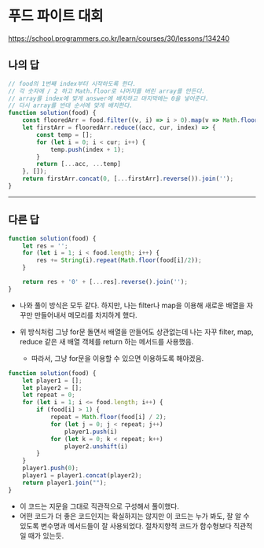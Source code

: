# 푸드 파이트 대회

https://school.programmers.co.kr/learn/courses/30/lessons/134240

## 나의 답

```js
// food의 1번째 index부터 시작하도록 한다. 
// 각 숫자에 / 2 하고 Math.floor로 나머지를 버린 array를 만든다.
// array를 index에 맞게 answer에 배치하고 마지막에는 0을 넣어준다.
// 다시 array를 반대 순서에 맞게 배치한다.
function solution(food) {
    const flooredArr = food.filter((v, i) => i > 0).map(v => Math.floor(v / 2));
    let firstArr = flooredArr.reduce((acc, cur, index) => {
        const temp = [];
        for (let i = 0; i < cur; i++) {
            temp.push(index + 1);
        }
        return [...acc, ...temp]
    }, []);
    return firstArr.concat(0, [...firstArr].reverse()).join('');
}
```

---

## 다른 답

```js
function solution(food) {
    let res = '';
    for (let i = 1; i < food.length; i++) {
        res += String(i).repeat(Math.floor(food[i]/2));
    }

    return res + '0' + [...res].reverse().join('');
}
```

- 나와 풀이 방식은 모두 같다. 하지만, 나는 filter나 map을 이용해 새로운 배열을 자꾸만 만들어내서 메모리를 차지하게 했다.
  
- 위 방식처럼 그냥 for문 돌면서 배열을 만들어도 상관없는데 나는 자꾸 filter, map, reduce 같은 새 배열 객체를 return 하는 메서드를 사용했음.
  - 따라서, 그냥 for문을 이용할 수 있으면 이용하도록 해야겠음.
  

```js
function solution(food) {
    let player1 = [];
    let player2 = [];
    let repeat = 0;
    for (let i = 1; i <= food.length; i++) {
        if (food[i] > 1) {
            repeat = Math.floor(food[i] / 2);
            for (let j = 0; j < repeat; j++)
                player1.push(i)
            for (let k = 0; k < repeat; k++)
                player2.unshift(i)
        }
    }
    player1.push(0);
    player1 = player1.concat(player2);
    return player1.join("");
}
```

- 이 코드는 지문을 그대로 직관적으로 구성해서 풀이했다.
- 어떤 코드가 더 좋은 코드인지는 확실하지는 않지만 이 코드는 누가 봐도, 잘 알 수 있도록 변수명과 메서드들이 잘 사용되었다. 절차지향적 코드가 함수형보다 직관적일 때가 있는듯.